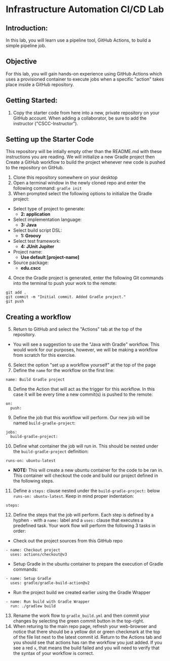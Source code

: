 # Infrastructure Automation CI/CD Lab

## Introduction:

In this lab, you will learn use a pipeline tool, GitHub Actions, to build a simple pipeline job.

## Objective

For this lab, you will gain hands-on experience using GitHub Actions which uses a provisioned container to execute jobs when a specific "action" takes place inside a GitHub repository.

## Getting Started:

1. Copy the starter code from here into a new, private repository on your GitHub account. When adding a collaborator, be sure to add the instructor ("CSCC-Instructor").

## Setting up the Starter Code

This repository will be intially empty other than the README.md with these instructions you are reading. 
We will initialize a new Gradle project then Create a GitHub workflow to build the project whenever new code is pushed to the repository on GitHub.

1. Clone this repository somewhere on your desktop
2. Open a terminal window in the newly cloned repo and enter the following command: `gradle init`
3. When prompted select the following options to initialize the Gradle project:
  * Select type of project to generate:
     * **2: application**
  * Select implementation language:
     * **3: Java**
  * Select build script DSL:
     * **1: Groovy**
  * Select test framework:
     * **4: JUnit Jupiter**
  * Project name:
     * **Use default [project-name]**
  * Source package:
     * **edu.cscc**
4. Once the Gradle project is generated, enter the following Git commands into the terminal to push your work to the remote:
```
git add .
git commit -m "Initial commit. Added Gradle project."
git push
```
## Creating a workflow

5. Return to GitHub and select the "Actions" tab at the top of the repository.
  * You will see a suggestion to use the "Java with Gradle" workflow. This would work for our purposes, however, we will be making a workflow from scratch for this exercise.
6. Select the option "set up a workflow yourself" at the top of the page
7. Define the `name` for the workflow on the first line:
```
name: Build Gradle project
```
8. Define the Action that will act as the trigger for this workflow. In this case it will be every time a new commit(s) is pushed to the remote:
```
on:
  push:
```
9. Define the job that this workflow will perform. Our new job will be named `build-gradle-project`:
```
jobs:
  build-gradle-project:
```
10. Define what container the job will run in. This should be nested under the `build-gradle-project` definition:
```
runs-on: ubuntu-latest
```
* **NOTE:** This will create a new ubuntu container for the code to be ran in. This container will checkout the code and build our project defined in the following steps.
11. Define a `steps:` clause nested under the `build-gradle-project:` below `runs-on: ubuntu-latest`. Keep in mind proper indentation:
```
steps:
```
12. Define the steps that the job will perform. Each step is defined by a hyphen `-` with a `name:` label and a `uses:` clause that executes a predefined task. Your work flow will perform the following 3 tasks in order:
  * Check out the project sources from this GitHub repo
```
- name: Checkout project
  uses: actions/checkout@v3
```
  * Setup Gradle in the ubuntu container to prepare the execution of Gradle commands:
```
- name: Setup Gradle
  uses: gradle/gradle-build-action@v2
```
  * Run the project build we created earlier using the Gradle Wrapper
```
- name: Run build with Gradle Wrapper
  run: ./gradlew build
```
13. Rename the work flow to `gradle_build.yml` and then commit your changes by selecting the green commit button in the top-right.
14. When returing to the main repo page, refresh your web-browser and notice that there should be a yellow dot or green checkmark at the top of the file list next to the latest commit id. Return to the Actions tab and you should see that actions has ran the workflow you just added. If you see a red `x`, that means the build failed and you will need to verify that the syntax of your workflow is correct. 
